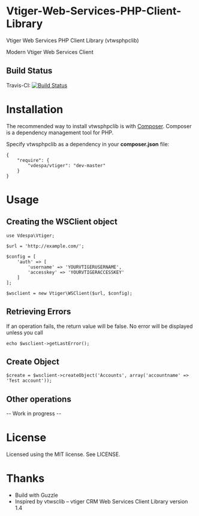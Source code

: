 Vtiger-Web-Services-PHP-Client-Library
======================================

Vtiger Web Services PHP Client Library (vtwsphpclib)

Modern Vtiger Web Services Client

Build Status
---------------------
Travis-CI: [![Build Status](https://travis-ci.org/vdespa/Vtiger-Web-Services-PHP-Client-Library.png)](https://travis-ci.org/vdespa/Vtiger-Web-Services-PHP-Client-Library)

# Installation

The recommended way to install vtwsphpclib is with [Composer](https://getcomposer.org/). Composer is a dependency management tool for PHP.

Specify vtwsphpclib as a dependency in your **composer.json** file:

	{
   		"require": {
      		"vdespa/vtiger": "dev-master"
   		}
	}

# Usage

## Creating the WSClient object
	use Vdespa\Vtiger;

	$url = 'http://example.com/';

	$config = [
		'auth' => [
			'username' => 'YOURVTIGERUSERNAME',
			'accesskey' => 'YOURVTIGERACCESSKEY'
		]
	];

	$wsclient = new Vtiger\WSClient($url, $config);

## Retrieving Errors

If an operation fails, the return value will be false. No error will be displayed unless you call

	echo $wsclient->getLastError();

## Create Object

	$create = $wsclient->createObject('Accounts', array('accountname' => 'Test account'));

## Other operations

-- Work in progress --

# License

Licensed using the MIT license. See LICENSE.

# Thanks
- Build with Guzzle
- Inspired by vtwsclib – vtiger CRM Web Services Client Library version 1.4
